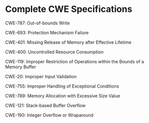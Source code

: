 

# Complete CWE Specifications

CWE-787: Out-of-bounds Write

CWE-693: Protection Mechanism Failure

CWE-401: Missing Release of Memory after Effective Lifetime

CWE-400: Uncontrolled Resource Consumption

CWE-119: Improper Restriction of Operations within the Bounds of a Memory Buffer

CWE-20: Improper Input Validation

CWE-755: Improper Handling of Exceptional Conditions

CWE-789: Memory Allocation with Excessive Size Value

CWE-121: Stack-based Buffer Overflow

CWE-190: Integer Overflow or Wraparound